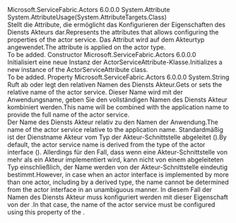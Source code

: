 <Type Name="ActorServiceAttribute" FullName="Microsoft.ServiceFabric.Actors.Runtime.ActorServiceAttribute">
  <TypeSignature Language="C#" Value="public sealed class ActorServiceAttribute : Attribute" />
  <TypeSignature Language="ILAsm" Value=".class public auto ansi sealed beforefieldinit ActorServiceAttribute extends System.Attribute" />
  <TypeSignature Language="DocId" Value="T:Microsoft.ServiceFabric.Actors.Runtime.ActorServiceAttribute" />
  <TypeSignature Language="VB.NET" Value="Public NotInheritable Class ActorServiceAttribute&#xA;Inherits Attribute" />
  <TypeSignature Language="F#" Value="type ActorServiceAttribute = class&#xA;    inherit Attribute" />
  <AssemblyInfo>
    <AssemblyName>Microsoft.ServiceFabric.Actors</AssemblyName>
    <AssemblyVersion>6.0.0.0</AssemblyVersion>
  </AssemblyInfo>
  <Base>
    <BaseTypeName>System.Attribute</BaseTypeName>
  </Base>
  <Interfaces />
  <Attributes>
    <Attribute>
      <AttributeName>System.AttributeUsage(System.AttributeTargets.Class)</AttributeName>
    </Attribute>
  </Attributes>
  <Docs>
    <summary>
            <span data-ttu-id="0a7b6-101">Stellt die Attribute, die ermöglicht das Konfigurieren der Eigenschaften des Diensts Akteurs dar.</span><span class="sxs-lookup"><span data-stu-id="0a7b6-101">Represents the attributes that allows configuring the properties of the actor service.</span></span> <span data-ttu-id="0a7b6-102">Das Attribut wird auf dem Akteurtyp angewendet.</span><span class="sxs-lookup"><span data-stu-id="0a7b6-102">The attribute is applied on the actor type.</span></span>
            </summary>
    <remarks>To be added.</remarks>
  </Docs>
  <Members>
    <Member MemberName=".ctor">
      <MemberSignature Language="C#" Value="public ActorServiceAttribute ();" />
      <MemberSignature Language="ILAsm" Value=".method public hidebysig specialname rtspecialname instance void .ctor() cil managed" />
      <MemberSignature Language="DocId" Value="M:Microsoft.ServiceFabric.Actors.Runtime.ActorServiceAttribute.#ctor" />
      <MemberSignature Language="VB.NET" Value="Public Sub New ()" />
      <MemberType>Constructor</MemberType>
      <AssemblyInfo>
        <AssemblyName>Microsoft.ServiceFabric.Actors</AssemblyName>
        <AssemblyVersion>6.0.0.0</AssemblyVersion>
      </AssemblyInfo>
      <Parameters />
      <Docs>
        <summary>
            <span data-ttu-id="0a7b6-103">Initialisiert eine neue Instanz der ActorServiceAttribute-Klasse.</span><span class="sxs-lookup"><span data-stu-id="0a7b6-103">Initializes a new instance of the ActorServiceAttribute class.</span></span>
            </summary>
        <remarks>To be added.</remarks>
      </Docs>
    </Member>
    <Member MemberName="Name">
      <MemberSignature Language="C#" Value="public string Name { get; set; }" />
      <MemberSignature Language="ILAsm" Value=".property instance string Name" />
      <MemberSignature Language="DocId" Value="P:Microsoft.ServiceFabric.Actors.Runtime.ActorServiceAttribute.Name" />
      <MemberSignature Language="VB.NET" Value="Public Property Name As String" />
      <MemberSignature Language="F#" Value="member this.Name : string with get, set" Usage="Microsoft.ServiceFabric.Actors.Runtime.ActorServiceAttribute.Name" />
      <MemberType>Property</MemberType>
      <AssemblyInfo>
        <AssemblyName>Microsoft.ServiceFabric.Actors</AssemblyName>
        <AssemblyVersion>6.0.0.0</AssemblyVersion>
      </AssemblyInfo>
      <ReturnValue>
        <ReturnType>System.String</ReturnType>
      </ReturnValue>
      <Docs>
        <summary>
            <span data-ttu-id="0a7b6-104">Ruft ab oder legt den relativen Namen des Diensts Akteur.</span><span class="sxs-lookup"><span data-stu-id="0a7b6-104">Gets or sets the relative name of the actor service.</span></span> <span data-ttu-id="0a7b6-105">Dieser Name wird mit der Anwendungsname, geben Sie den vollständigen Namen des Diensts Akteur kombiniert werden.</span><span class="sxs-lookup"><span data-stu-id="0a7b6-105">This name will be combined with the application name to provide the full name of the actor service.</span></span> 
            </summary>
        <value><span data-ttu-id="0a7b6-106">Der Name des Diensts Akteur relativ zu den Namen der Anwendung.</span><span class="sxs-lookup"><span data-stu-id="0a7b6-106">The name of the actor service relative to the application name.</span></span></value>
        <remarks>
          <para>
                <span data-ttu-id="0a7b6-107">Standardmäßig ist der Dienstname Akteur vom Typ der Akteur-Schnittstelle abgeleitet (<see cref="M:Microsoft.ServiceFabric.Actors.Generator.ActorNameFormat.GetFabricServiceName(System.Type,System.String)" />).</span><span class="sxs-lookup"><span data-stu-id="0a7b6-107">By default, the actor service name is derived from the type of the actor interface (<see cref="M:Microsoft.ServiceFabric.Actors.Generator.ActorNameFormat.GetFabricServiceName(System.Type,System.String)" />).</span></span> <span data-ttu-id="0a7b6-108">Allerdings für den Fall, dass wenn eine Akteur-Schnittstelle von mehr als ein Akteur implementiert wird, kann nicht von einem abgeleiteten Typ einschließlich, der Name werden von der Akteur-Schnittstelle eindeutig bestimmt.</span><span class="sxs-lookup"><span data-stu-id="0a7b6-108">However, in case when an actor interface is implemented by more than one actor, including by a derived type, the name cannot be determined from the actor interface in an unambiguous manner.</span></span> <span data-ttu-id="0a7b6-109">In diesem Fall der Namen des Diensts Akteur muss konfiguriert werden mit dieser Eigenschaft von der <see cref="T:Microsoft.ServiceFabric.Actors.Runtime.ActorServiceAttribute" />.</span><span class="sxs-lookup"><span data-stu-id="0a7b6-109">In that case, the name of the actor service must be configured using this property of the <see cref="T:Microsoft.ServiceFabric.Actors.Runtime.ActorServiceAttribute" />.</span></span>
                </para>
        </remarks>
      </Docs>
    </Member>
  </Members>
</Type>